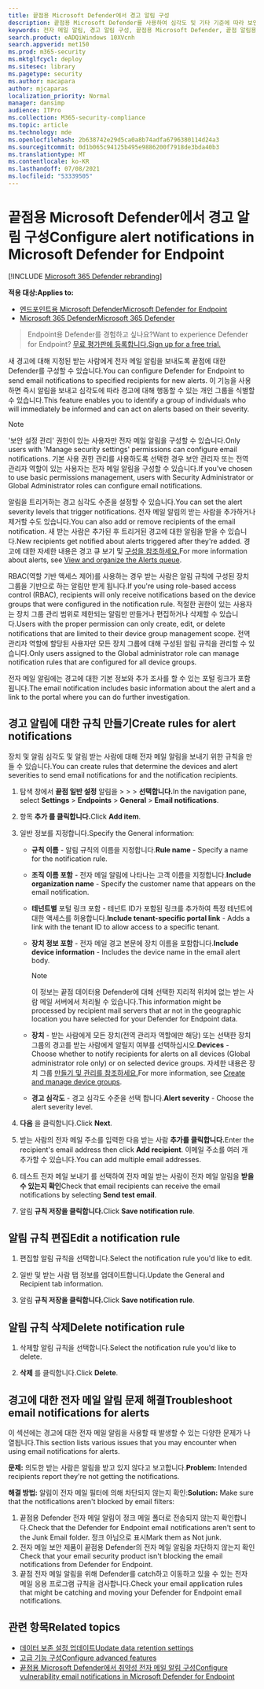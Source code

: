 ```yaml
---
title: 끝점용 Microsoft Defender에서 경고 알림 구성
description: 끝점용 Microsoft Defender를 사용하여 심각도 및 기타 기준에 따라 보안 경고에 대한 전자 메일 알림 설정을 구성할 수 있습니다.
keywords: 전자 메일 알림, 경고 알림 구성, 끝점용 Microsoft Defender, 끝점 알림용 Microsoft Defender, 끝점 경고용 Microsoft Defender, Windows 10 Enterprise, Windows 10 Education
search.product: eADQiWindows 10XVcnh
search.appverid: met150
ms.prod: m365-security
ms.mktglfcycl: deploy
ms.sitesec: library
ms.pagetype: security
ms.author: macapara
author: mjcaparas
localization_priority: Normal
manager: dansimp
audience: ITPro
ms.collection: M365-security-compliance
ms.topic: article
ms.technology: mde
ms.openlocfilehash: 2b638742e29d5ca0a8b74adfa6796380114d24a3
ms.sourcegitcommit: 0d1b065c94125b495e9886200f7918de3bda40b3
ms.translationtype: MT
ms.contentlocale: ko-KR
ms.lasthandoff: 07/08/2021
ms.locfileid: "53339505"
---
```

# <a name="configure-alert-notifications-in-microsoft-defender-for-endpoint"></a><span data-ttu-id="34d79-104">끝점용 Microsoft Defender에서 경고 알림 구성</span><span class="sxs-lookup"><span data-stu-id="34d79-104">Configure alert notifications in Microsoft Defender for Endpoint</span></span>

[!INCLUDE [Microsoft 365 Defender rebranding](../../includes/microsoft-defender.md)]

<span data-ttu-id="34d79-105">**적용 대상:**</span><span class="sxs-lookup"><span data-stu-id="34d79-105">**Applies to:**</span></span>
- [<span data-ttu-id="34d79-106">엔드포인트용 Microsoft Defender</span><span class="sxs-lookup"><span data-stu-id="34d79-106">Microsoft Defender for Endpoint</span></span>](https://go.microsoft.com/fwlink/p/?linkid=2154037)
- [<span data-ttu-id="34d79-107">Microsoft 365 Defender</span><span class="sxs-lookup"><span data-stu-id="34d79-107">Microsoft 365 Defender</span></span>](https://go.microsoft.com/fwlink/?linkid=2118804)

> <span data-ttu-id="34d79-108">Endpoint용 Defender를 경험하고 싶나요?</span><span class="sxs-lookup"><span data-stu-id="34d79-108">Want to experience Defender for Endpoint?</span></span> [<span data-ttu-id="34d79-109">무료 평가판에 등록합니다.</span><span class="sxs-lookup"><span data-stu-id="34d79-109">Sign up for a free trial.</span></span>](https://www.microsoft.com/microsoft-365/windows/microsoft-defender-atp?ocid=docs-wdatp-emailconfig-abovefoldlink)

<span data-ttu-id="34d79-110">새 경고에 대해 지정된 받는 사람에게 전자 메일 알림을 보내도록 끝점에 대한 Defender를 구성할 수 있습니다.</span><span class="sxs-lookup"><span data-stu-id="34d79-110">You can configure Defender for Endpoint to send email notifications to specified recipients for new alerts.</span></span> <span data-ttu-id="34d79-111">이 기능을 사용하면 즉시 알림을 보내고 심각도에 따라 경고에 대해 행동할 수 있는 개인 그룹을 식별할 수 있습니다.</span><span class="sxs-lookup"><span data-stu-id="34d79-111">This feature enables you to identify a group of individuals who will immediately be informed and can act on alerts based on their severity.</span></span>

> [!NOTE]
> <span data-ttu-id="34d79-112">'보안 설정 관리' 권한이 있는 사용자만 전자 메일 알림을 구성할 수 있습니다.</span><span class="sxs-lookup"><span data-stu-id="34d79-112">Only users with 'Manage security settings' permissions can configure email notifications.</span></span> <span data-ttu-id="34d79-113">기본 사용 권한 관리를 사용하도록 선택한 경우 보안 관리자 또는 전역 관리자 역할이 있는 사용자는 전자 메일 알림을 구성할 수 있습니다.</span><span class="sxs-lookup"><span data-stu-id="34d79-113">If you've chosen to use basic permissions management, users with Security Administrator or Global Administrator roles can configure email notifications.</span></span>

<span data-ttu-id="34d79-114">알림을 트리거하는 경고 심각도 수준을 설정할 수 있습니다.</span><span class="sxs-lookup"><span data-stu-id="34d79-114">You can set the alert severity levels that trigger notifications.</span></span> <span data-ttu-id="34d79-115">전자 메일 알림의 받는 사람을 추가하거나 제거할 수도 있습니다.</span><span class="sxs-lookup"><span data-stu-id="34d79-115">You can also add or remove recipients of the email notification.</span></span> <span data-ttu-id="34d79-116">새 받는 사람은 추가된 후 트리거된 경고에 대한 알림을 받을 수 있습니다.</span><span class="sxs-lookup"><span data-stu-id="34d79-116">New recipients get notified about alerts triggered after they're added.</span></span> <span data-ttu-id="34d79-117">경고에 대한 자세한 내용은 경고 큐 보기 및 [구성을 참조하세요.](alerts-queue.md)</span><span class="sxs-lookup"><span data-stu-id="34d79-117">For more information about alerts, see [View and organize the Alerts queue](alerts-queue.md).</span></span>

<span data-ttu-id="34d79-118">RBAC(역할 기반 액세스 제어)를 사용하는 경우 받는 사람은 알림 규칙에 구성된 장치 그룹을 기반으로 하는 알림만 받게 됩니다.</span><span class="sxs-lookup"><span data-stu-id="34d79-118">If you're using role-based access control (RBAC), recipients will only receive notifications based on the device groups that were configured in the notification rule.</span></span>
<span data-ttu-id="34d79-119">적절한 권한이 있는 사용자는 장치 그룹 관리 범위로 제한되는 알림만 만들거나 편집하거나 삭제할 수 있습니다.</span><span class="sxs-lookup"><span data-stu-id="34d79-119">Users with the proper permission can only create, edit, or delete notifications that are limited to their device group management scope.</span></span>
<span data-ttu-id="34d79-120">전역 관리자 역할에 할당된 사용자만 모든 장치 그룹에 대해 구성된 알림 규칙을 관리할 수 있습니다.</span><span class="sxs-lookup"><span data-stu-id="34d79-120">Only users assigned to the Global administrator role can manage notification rules that are configured for all device groups.</span></span>

<span data-ttu-id="34d79-121">전자 메일 알림에는 경고에 대한 기본 정보와 추가 조사를 할 수 있는 포털 링크가 포함됩니다.</span><span class="sxs-lookup"><span data-stu-id="34d79-121">The email notification includes basic information about the alert and a link to the portal where you can do further investigation.</span></span>

## <a name="create-rules-for-alert-notifications"></a><span data-ttu-id="34d79-122">경고 알림에 대한 규칙 만들기</span><span class="sxs-lookup"><span data-stu-id="34d79-122">Create rules for alert notifications</span></span>
<span data-ttu-id="34d79-123">장치 및 알림 심각도 및 알림 받는 사람에 대해 전자 메일 알림을 보내기 위한 규칙을 만들 수 있습니다.</span><span class="sxs-lookup"><span data-stu-id="34d79-123">You can create rules that determine the devices and alert severities to send email notifications for and the notification recipients.</span></span>


1. <span data-ttu-id="34d79-124">탐색 창에서 **끝점 일반 설정** 알림을  >    >    >  **선택합니다.**</span><span class="sxs-lookup"><span data-stu-id="34d79-124">In the navigation pane, select **Settings** > **Endpoints** > **General** > **Email notifications**.</span></span>

2. <span data-ttu-id="34d79-125">항목 **추가 를 클릭합니다.**</span><span class="sxs-lookup"><span data-stu-id="34d79-125">Click **Add item**.</span></span>

3. <span data-ttu-id="34d79-126">일반 정보를 지정합니다.</span><span class="sxs-lookup"><span data-stu-id="34d79-126">Specify the General information:</span></span>
    - <span data-ttu-id="34d79-127">**규칙 이름** - 알림 규칙의 이름을 지정합니다.</span><span class="sxs-lookup"><span data-stu-id="34d79-127">**Rule name** - Specify a name for the notification rule.</span></span>
    - <span data-ttu-id="34d79-128">**조직 이름 포함** - 전자 메일 알림에 나타나는 고객 이름을 지정합니다.</span><span class="sxs-lookup"><span data-stu-id="34d79-128">**Include organization name** - Specify the customer name that appears on the email notification.</span></span>
    - <span data-ttu-id="34d79-129">**테넌트별** 포털 링크 포함 - 테넌트 ID가 포함된 링크를 추가하여 특정 테넌트에 대한 액세스를 허용합니다.</span><span class="sxs-lookup"><span data-stu-id="34d79-129">**Include tenant-specific portal link** - Adds a link with the tenant ID to allow access to a specific tenant.</span></span>
    - <span data-ttu-id="34d79-130">**장치 정보 포함** - 전자 메일 경고 본문에 장치 이름을 포함합니다.</span><span class="sxs-lookup"><span data-stu-id="34d79-130">**Include device information** - Includes the device name in the email alert body.</span></span>

        > [!NOTE]
        > <span data-ttu-id="34d79-131">이 정보는 끝점 데이터용 Defender에 대해 선택한 지리적 위치에 없는 받는 사람 메일 서버에서 처리될 수 있습니다.</span><span class="sxs-lookup"><span data-stu-id="34d79-131">This information might be processed by recipient mail servers that ar not in the geographic location you have selected for your Defender for Endpoint data.</span></span>

    - <span data-ttu-id="34d79-132">**장치** - 받는 사람에게 모든 장치(전역 관리자 역할에만 해당) 또는 선택한 장치 그룹의 경고를 받는 사람에게 알릴지 여부를 선택하십시오.</span><span class="sxs-lookup"><span data-stu-id="34d79-132">**Devices** - Choose whether to notify recipients for alerts on all devices (Global administrator role only) or on selected device groups.</span></span> <span data-ttu-id="34d79-133">자세한 내용은 장치 그룹 [만들기 및 관리를 참조하세요.](machine-groups.md)</span><span class="sxs-lookup"><span data-stu-id="34d79-133">For more information, see [Create and manage device groups](machine-groups.md).</span></span>
    - <span data-ttu-id="34d79-134">**경고 심각도** - 경고 심각도 수준을 선택 합니다.</span><span class="sxs-lookup"><span data-stu-id="34d79-134">**Alert severity** - Choose the alert severity level.</span></span>

4. <span data-ttu-id="34d79-135">**다음** 을 클릭합니다.</span><span class="sxs-lookup"><span data-stu-id="34d79-135">Click **Next**.</span></span>

5. <span data-ttu-id="34d79-136">받는 사람의 전자 메일 주소를 입력한 다음 받는 사람 **추가를 클릭합니다.**</span><span class="sxs-lookup"><span data-stu-id="34d79-136">Enter the recipient's email address then click **Add recipient**.</span></span> <span data-ttu-id="34d79-137">이메일 주소를 여러 개 추가할 수 있습니다.</span><span class="sxs-lookup"><span data-stu-id="34d79-137">You can add multiple email addresses.</span></span>

6. <span data-ttu-id="34d79-138">테스트 전자 메일 보내기 를 선택하여 전자 메일 받는 사람이 전자 메일 알림을 **받을 수 있는지 확인**</span><span class="sxs-lookup"><span data-stu-id="34d79-138">Check that email recipients can receive the email notifications by selecting **Send test email**.</span></span>

7. <span data-ttu-id="34d79-139">알림 **규칙 저장을 클릭합니다.**</span><span class="sxs-lookup"><span data-stu-id="34d79-139">Click **Save notification rule**.</span></span>

## <a name="edit-a-notification-rule"></a><span data-ttu-id="34d79-140">알림 규칙 편집</span><span class="sxs-lookup"><span data-stu-id="34d79-140">Edit a notification rule</span></span>

1. <span data-ttu-id="34d79-141">편집할 알림 규칙을 선택합니다.</span><span class="sxs-lookup"><span data-stu-id="34d79-141">Select the notification rule you'd like to edit.</span></span>

2. <span data-ttu-id="34d79-142">일반 및 받는 사람 탭 정보를 업데이트합니다.</span><span class="sxs-lookup"><span data-stu-id="34d79-142">Update the General and Recipient tab information.</span></span>

3. <span data-ttu-id="34d79-143">알림 **규칙 저장을 클릭합니다.**</span><span class="sxs-lookup"><span data-stu-id="34d79-143">Click **Save notification rule**.</span></span>

## <a name="delete-notification-rule"></a><span data-ttu-id="34d79-144">알림 규칙 삭제</span><span class="sxs-lookup"><span data-stu-id="34d79-144">Delete notification rule</span></span>

1. <span data-ttu-id="34d79-145">삭제할 알림 규칙을 선택합니다.</span><span class="sxs-lookup"><span data-stu-id="34d79-145">Select the notification rule you'd like to delete.</span></span>

2. <span data-ttu-id="34d79-146">**삭제** 를 클릭합니다.</span><span class="sxs-lookup"><span data-stu-id="34d79-146">Click **Delete**.</span></span>

## <a name="troubleshoot-email-notifications-for-alerts"></a><span data-ttu-id="34d79-147">경고에 대한 전자 메일 알림 문제 해결</span><span class="sxs-lookup"><span data-stu-id="34d79-147">Troubleshoot email notifications for alerts</span></span>

<span data-ttu-id="34d79-148">이 섹션에는 경고에 대한 전자 메일 알림을 사용할 때 발생할 수 있는 다양한 문제가 나열됩니다.</span><span class="sxs-lookup"><span data-stu-id="34d79-148">This section lists various issues that you may encounter when using email notifications for alerts.</span></span>

<span data-ttu-id="34d79-149">**문제:** 의도한 받는 사람은 알림을 받고 있지 않다고 보고합니다.</span><span class="sxs-lookup"><span data-stu-id="34d79-149">**Problem:** Intended recipients report they're not getting the notifications.</span></span>

<span data-ttu-id="34d79-150">**해결 방법:** 알림이 전자 메일 필터에 의해 차단되지 않는지 확인:</span><span class="sxs-lookup"><span data-stu-id="34d79-150">**Solution:** Make sure that the notifications aren't blocked by email filters:</span></span>

1. <span data-ttu-id="34d79-151">끝점용 Defender 전자 메일 알림이 정크 메일 폴더로 전송되지 않는지 확인합니다.</span><span class="sxs-lookup"><span data-stu-id="34d79-151">Check that the Defender for Endpoint email notifications aren't sent to the Junk Email folder.</span></span> <span data-ttu-id="34d79-152">정크 아님으로 표시</span><span class="sxs-lookup"><span data-stu-id="34d79-152">Mark them as Not junk.</span></span>
2. <span data-ttu-id="34d79-153">전자 메일 보안 제품이 끝점용 Defender의 전자 메일 알림을 차단하지 않는지 확인</span><span class="sxs-lookup"><span data-stu-id="34d79-153">Check that your email security product isn't blocking the email notifications from Defender for Endpoint.</span></span>
3. <span data-ttu-id="34d79-154">끝점 전자 메일 알림을 위해 Defender를 catch하고 이동하고 있을 수 있는 전자 메일 응용 프로그램 규칙을 검사합니다.</span><span class="sxs-lookup"><span data-stu-id="34d79-154">Check your email application rules that might be catching and moving your Defender for Endpoint email notifications.</span></span>

## <a name="related-topics"></a><span data-ttu-id="34d79-155">관련 항목</span><span class="sxs-lookup"><span data-stu-id="34d79-155">Related topics</span></span>

- [<span data-ttu-id="34d79-156">데이터 보존 설정 업데이트</span><span class="sxs-lookup"><span data-stu-id="34d79-156">Update data retention settings</span></span>](data-retention-settings.md)
- [<span data-ttu-id="34d79-157">고급 기능 구성</span><span class="sxs-lookup"><span data-stu-id="34d79-157">Configure advanced features</span></span>](advanced-features.md)
- [<span data-ttu-id="34d79-158">끝점용 Microsoft Defender에서 취약성 전자 메일 알림 구성</span><span class="sxs-lookup"><span data-stu-id="34d79-158">Configure vulnerability email notifications in Microsoft Defender for Endpoint</span></span>](/microsoft-365/security/defender-endpoint/configure-vulnerability-email-notifications)
